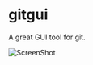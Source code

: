 gitgui
======

A great GUI tool for git.

![ScreenShot](http://joeferner.github.com/node-gitgui/images/snapshot1.png)
